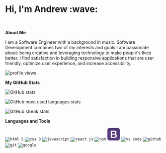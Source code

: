<h1>Hi, I'm Andrew :wave:</h1>
<br>

<b>About Me</b>
<p>I am a Software Engineer with a background in music. Software Development combines two of my interests and goals I am passionate about: being creative and leveraging technology to make people's lives better. I find satisfaction in building responsive applications that are user friendly, optimize user experience, and increase accessibility.</p>

<p><img src="https://komarev.com/ghpvc/?username=gtrman97" alt="profile views" /></p>

<b>My GitHub Stats</b>

<p><img src="https://github-readme-stats.vercel.app/api?username=gtrman97&hide=stars,prs&show_icons=true&theme=react" alt="GitHub stats" /></p>

<p><img src="https://github-readme-stats.vercel.app/api/top-langs/?username=gtrman97&theme=react&border_radius=5" alt="GitHub most used languages stats" /></p

<p><img src="https://streak-stats.demolab.com?user=gtrman97&theme=react&border_radius=5&date_format=M%20j%5B%2C%20Y%5D&currStreakNum=DD0000" alt="GitHub streak stats" /></p

    
<b>Languages and Tools</b>
<br>
<p>
  <code><img title="HTML 5" alt="html 5" width="40px" src="https://cdn.jsdelivr.net/gh/devicons/devicon/icons/html5/html5-original.svg" /></code>
  <code><img title="CSS 3" alt="css 3" width="40px" src="https://cdn.jsdelivr.net/gh/devicons/devicon/icons/css3/css3-original.svg" /></code>
  <code><img title="JavaScript" alt="javascript" width="40px" src="https://cdn.jsdelivr.net/gh/devicons/devicon/icons/javascript/javascript-original.svg" /></code>
  <code><img title="ReactJS" alt="react js" width="40px" src="https://cdn.jsdelivr.net/gh/devicons/devicon/icons/react/react-original.svg" /></code>
<!--   <code><img title="GatsbyJS" alt="gatsby js" width="40px" src="https://cdn.jsdelivr.net/gh/devicons/devicon/icons/gatsby/gatsby-original.svg" /></code> -->
  <code><img title="NPM" alt="npm" width="40px" src="https://cdn.jsdelivr.net/gh/devicons/devicon/icons/npm/npm-original-wordmark.svg" /></code>
  <code><img title="Bootstrap" alt="bootstrap" width="40px" src="https://raw.githubusercontent.com/github/explore/80688e429a7d4ef2fca1e82350fe8e3517d3494d/topics/bootstrap/bootstrap.png" /></code>
<!--   <code><img title="TailwindCSS" alt="tailwind css" width="40px" src="https://cdn.jsdelivr.net/gh/devicons/devicon/icons/tailwindcss/tailwindcss-plain.svg" /></code> -->
  <code><img title="VS Code" alt="vs code" width="40px" src="https://cdn.jsdelivr.net/gh/devicons/devicon/icons/vscode/vscode-original.svg" /></code>
<!--   <code><img title="Ubuntu" alt="ubuntu" width="40px" src="https://cdn.jsdelivr.net/gh/devicons/devicon/icons/ubuntu/ubuntu-plain.svg" /></code> -->
  <!-- <code><img title="Ruby" alt="ruby" width="40px" src="https://cdn.jsdelivr.net/gh/devicons/devicon/icons/ruby/ruby-original.svg" /></code> -->
  <code><img title="GitHub" alt="github" width="40px" src="https://cdn.jsdelivr.net/gh/devicons/devicon/icons/github/github-original.svg" /></code>
  <code><img title="Git" alt="git" width="40px" src="https://cdn.jsdelivr.net/gh/devicons/devicon/icons/git/git-original.svg" /></code>
  <code><img title="Google" alt="google" width="40px" src="https://cdn.jsdelivr.net/gh/devicons/devicon/icons/google/google-original.svg" /></code>
</p>
<br><br>
